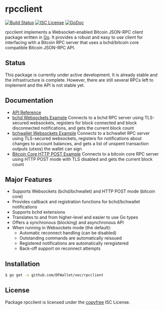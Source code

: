 rpcclient
=========

[![Build Status](https://travis-ci.org/gcash/bchd.png?branch=master)](https://travis-ci.org/gcash/bchd)
[![ISC License](http://img.shields.io/badge/license-ISC-blue.svg)](http://copyfree.org)
[![GoDoc](https://img.shields.io/badge/godoc-reference-blue.svg)](http://godoc.org/github.com/DFWallet/xec/rpcclient)

rpcclient implements a Websocket-enabled Bitcoin JSON-RPC client package written
in [Go](http://golang.org/).  It provides a robust and easy to use client for
interfacing with a Bitcoin RPC server that uses a bchd/bitcoin core compatible
Bitcoin JSON-RPC API.

## Status

This package is currently under active development.  It is already stable and
the infrastructure is complete.  However, there are still several RPCs left to
implement and the API is not stable yet.

## Documentation

* [API Reference](http://godoc.org/github.com/DFWallet/xec/rpcclient)
* [bchd Websockets Example](https://github.com/DFWallet/xec/tree/master/rpcclient/examples/bchdwebsockets)
  Connects to a bchd RPC server using TLS-secured websockets, registers for
  block connected and block disconnected notifications, and gets the current
  block count
* [bchwallet Websockets Example](https://github.com/DFWallet/xec/tree/master/rpcclient/examples/bchwalletwebsockets)
  Connects to a bchwallet RPC server using TLS-secured websockets, registers for
  notifications about changes to account balances, and gets a list of unspent
  transaction outputs (utxos) the wallet can sign
* [Bitcoin Core HTTP POST Example](https://github.com/DFWallet/xec/tree/master/rpcclient/examples/bitcoincorehttp)
  Connects to a bitcoin core RPC server using HTTP POST mode with TLS disabled
  and gets the current block count

## Major Features

* Supports Websockets (bchd/bchwallet) and HTTP POST mode (bitcoin core)
* Provides callback and registration functions for bchd/bchwallet notifications
* Supports bchd extensions
* Translates to and from higher-level and easier to use Go types
* Offers a synchronous (blocking) and asynchronous API
* When running in Websockets mode (the default):
  * Automatic reconnect handling (can be disabled)
  * Outstanding commands are automatically reissued
  * Registered notifications are automatically reregistered
  * Back-off support on reconnect attempts

## Installation

```bash
$ go get -u github.com/DFWallet/xec/rpcclient
```

## License

Package rpcclient is licensed under the [copyfree](http://copyfree.org) ISC
License.
